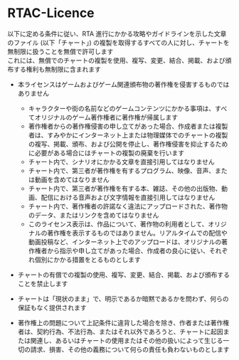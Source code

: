 # RTAC-Licence
以下に定める条件に従い、RTA 進行にかかる攻略やガイドラインを示した文章のファイル (以下「チャート」) の複製を取得するすべての人に対し、チャートを無制限に扱うことを無償で許可します  
これには、無償でのチャートの複製を使用、複写、変更、結合、掲載、および頒布する権利も無制限に含まれます  
  
- 本ライセンスはゲームおよびゲーム関連頒布物の著作権を侵害するものではありません  
  - キャラクターや街の名前などのゲームコンテンツにかかる事項は、すべてオリジナルのゲーム著作権者に著作権が帰属します  
  - 著作権者からの著作権侵害の申し立てがあった場合、作成者または複製者は、すみやかにインターネット上または物理媒体でのチャートの複製の複写、掲載、頒布、および公開を停止し、著作権侵害を抑止するために必要がある場合にはチャートの複製の廃棄を行います  
  - チャート内で、シナリオにかかる文章を直接引用してはなりません  
  - チャート内で、第三者が著作権を有するプログラム、映像、音声、または動画を含めてはなりません  
  - チャート内で、第三者が著作権を有する本、雑誌、その他の出版物、動画、配信における音声および文字情報を直接引用してはなりません  
  - チャート内で、著作権者の許諾なく違法にアップロードされた、著作物のデータ、またはリンクを含めてはなりません  
  - このライセンス表示は、作品について、著作物の利用者として、オリジナルの著作権を表示するものではありません。リアルタイムでの配信や動画投稿など、インターネット上でのアップロードは、オリジナルの著作権者から指示や申し立てがあった場合、作成者の良心に従い、それぞれ個別にかかる措置をとるものとします  
  
- チャートの有償での複製の使用、複写、変更、結合、掲載、および頒布することを禁止します  
- チャートは「現状のまま」で、明示であるか暗黙であるかを問わず、何らの保証もなく提供されます  
- 著作権上の問題について上記条件に違背した場合を除き、作者または著作権者は、契約行為、不法行為、またはそれ以外であろうと、チャートに起因または関連し、あるいはチャートの使用またはその他の扱いによって生じる一切の請求、損害、その他の義務について何らの責任も負わないものとします
